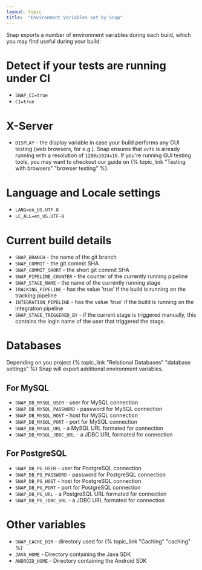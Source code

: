 ```yaml
---
layout: topic
title:  "Environment Variables set by Snap"
---
```


Snap exports a number of environment variables during each build, which you may find useful during your build:

# Detect if your tests are running under CI

* ``SNAP_CI=true``
* ``CI=true``

# X-Server

* ``DISPLAY`` - the display variable in case your build performs any GUI testing (web browsers, for e.g.). Snap ensures that `xvfb` is already running with a resolution of `1280x1024x16`. If you're running GUI testing tools, you may want to checkout our guide on {% topic_link "Testing with browsers" "browser testing" %}.

# Language and Locale settings

* ``LANG=en_US.UTF-8``
* ``LC_ALL=en_US.UTF-8``

# Current build details

* ``SNAP_BRANCH`` - the name of the git branch
* ``SNAP_COMMIT`` - the git commit SHA
* ``SNAP_COMMIT_SHORT`` - the short git commit SHA
* ``SNAP_PIPELINE_COUNTER`` - the counter of the currently running pipeline
* ``SNAP_STAGE_NAME`` - the name of the currently running stage
* ``TRACKING_PIPELINE`` - has the value 'true' if the build is running on the tracking pipeline
* ``INTEGRATION_PIPELINE`` - has the value 'true' if the build is running on the integration pipeline
* ``SNAP_STAGE_TRIGGERED_BY`` - if the current stage is triggered manually, this contains the login name of the user that triggered the stage.

# Databases

Depending on you project {% topic_link "Relational Databases" "database settings" %}
Snap will export additional environment variables.

## For MySQL

* ``SNAP_DB_MYSQL_USER`` - user for MySQL connection
* ``SNAP_DB_MYSQL_PASSWORD`` - password for MySQL connection
* ``SNAP_DB_MYSQL_HOST`` - host for MySQL connection
* ``SNAP_DB_MYSQL_PORT`` - port for MySQL connection
* ``SNAP_DB_MYSQL_URL`` - a MySQL URL formated for connection
* ``SNAP_DB_MYSQL_JDBC_URL`` - a JDBC URL formated for connection

## For PostgreSQL

* ``SNAP_DB_PG_USER`` - user for PostgreSQL connection
* ``SNAP_DB_PG_PASSWORD`` - password for PostgreSQL connection
* ``SNAP_DB_PG_HOST`` - host for PostgreSQL connection
* ``SNAP_DB_PG_PORT`` - port for PostgreSQL connection
* ``SNAP_DB_PG_URL`` - a PostgreSQL URL formated for connection
* ``SNAP_DB_PG_JDBC_URL`` - a JDBC URL formated for connection

# Other variables

* ``SNAP_CACHE_DIR`` - directory used for {% topic_link "Caching" "caching" %}
* ``JAVA_HOME`` - Directory containing the Java SDK
* ``ANDROID_HOME`` - Directory containing the Android SDK
